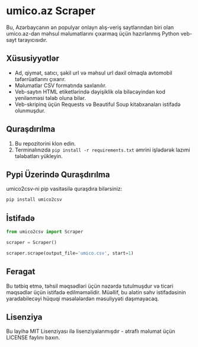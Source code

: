 # umico.az Scraper

Bu, Azərbaycanın ən populyar onlayn alış-veriş saytlarından biri olan umico.az-dan məhsul məlumatlarını çıxarmaq üçün hazırlanmış Python veb-sayt tarayıcısıdır.

## Xüsusiyyətlər

- Ad, qiymət, satıcı, şəkil url və məhsul url daxil olmaqla avtomobil təfərrüatlarını çıxarır.
- Məlumatlar CSV formatında saxlanılır.
- Veb-saytın HTML etiketlərində dəyişiklik ola biləcəyindən kod yenilənməsi tələb oluna bilər.
- Veb-skripinq üçün Requests və Beautiful Soup kitabxanaları istifadə olunmuşdur.

## Quraşdırılma

1. Bu repozitorini klon edin.
2. Terminalınızda `pip install -r requirements.txt` əmrini işlədərək lazımi tələbatları yükleyin.

## Pypi Üzerində Quraşdırılma

umico2csv-ni pip vasitəsilə quraşdıra bilərsiniz:

```bash
pip install umico2csv
```

## İstifadə

```python
from umico2csv import Scraper

scraper = Scraper()

scraper.scrape(output_file='umico.csv', start=1)

```

## Feragat

Bu tətbiq etmə, təhsil məqsədləri üçün nəzərdə tutulmuşdur və ticari məqsədlər üçün istifadə edilməməlidir. Müəllif, bu alətin səhv istifadəsinin yaradabilecəyi hüquqi məsələlərdən məsuliyyəti daşımayacaq.

## Lisenziya

Bu layihə MIT Lisenziyası ilə lisenziyalanmışdır - ətraflı məlumat üçün LICENSE faylını baxın.